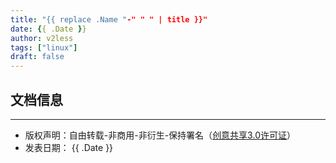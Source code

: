 ```yaml
---
title: "{{ replace .Name "-" " " | title }}"
date: {{ .Date }}
author: v2less
tags: ["linux"]
draft: false
---
```








## 文档信息
---
- 版权声明：自由转载-非商用-非衍生-保持署名（[创意共享3.0许可证](https://creativecommons.org/licenses/by-nc-nd/3.0/deed.zh)）
- 发表日期： {{ .Date }}
